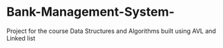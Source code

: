 # Bank-Management-System-
Project for the course Data Structures and Algorithms built using AVL and Linked list
